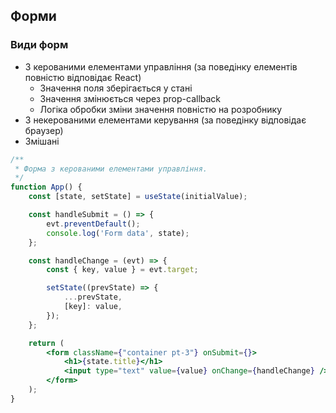 ## Форми

### Види форм

-   З керованими елементами управління (за поведінку елементів повністю відповідає React)
    -   Значення поля зберігається у стані
    -   Значення змінюється через prop-callback
    -   Логіка обробки зміни значення повністю на розробнику
-   З некерованими елементами керування (за поведінку відповідає браузер)
-   Змішані

```jsx
/**
 * Форма з керованими елементами управління.
 */
function App() {
    const [state, setState] = useState(initialValue);

    const handleSubmit = () => {
        evt.preventDefault();
        console.log('Form data', state);
    };

    const handleChange = (evt) => {
        const { key, value } = evt.target;

        setState((prevState) => {
            ...prevState,
            [key]: value,
        });
    };

    return (
        <form className={"container pt-3"} onSubmit={}>
            <h1>{state.title}</h1>
            <input type="text" value={value} onChange={handleChange} />
        </form>
    );
}
```
